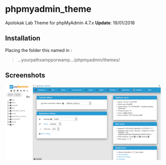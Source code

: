 # phpmyadmin_theme
Apolokak Lab Theme for phpMyAdmin 4.7.x
**Update**: 19/01/2018

## Installation
Placing the folder this named in :
> ...yourpathxampporwamp.../phpmyadmin/themes/

## Screenshots
![Apolokak Lab Theme](https://github.com/apolokak/phpmyadmin_theme/blob/master/screen.png "Apolokak Lab Theme")
